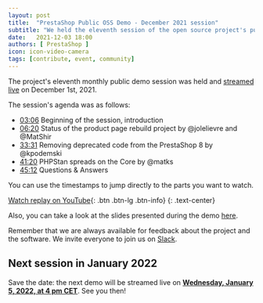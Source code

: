 ```yaml
---
layout: post
title:  "PrestaShop Public OSS Demo - December 2021 session"
subtitle: "We held the eleventh session of the open source project's public demo"
date:   2021-12-03 18:00
authors: [ PrestaShop ]
icon: icon-video-camera
tags: [contribute, event, community]
---
```


The project's eleventh monthly public demo session was held and [streamed live](https://www.youtube.com/watch?v=ydSIyOmQez8) on December 1st, 2021.

The session's agenda was as follows:

- [03:06](https://youtu.be/ydSIyOmQez8?t=186) Beginning of the session, introduction
- [06:20](https://youtu.be/ydSIyOmQez8?t=380) Status of the product page rebuild project by @jolelievre and @MatShir
- [33:31](https://youtu.be/ydSIyOmQez8?t=2011) Removing deprecated code from the PrestaShop 8 by @kpodemski
- [41:20](https://youtu.be/ydSIyOmQez8?t=2480) PHPStan spreads on the Core by @matks
- [45:12](https://youtu.be/ydSIyOmQez8?t=2712) Questions & Answers


You can use the timestamps to jump directly to the parts you want to watch.

[Watch replay on YouTube](https://www.youtube.com/watch?v=ydSIyOmQez8){: .btn .btn-lg .btn-info}
{: .text-center}

Also, you can take a look at the slides presented during the demo [here](https://docs.google.com/presentation/d/1gPkjQw0QDr8Q7Rj0-jX7JVuyLYebseVbtuCV9zm__XQ/edit?usp=sharing).

Remember that we are always available for feedback about the project and the software. We invite everyone to join us on [Slack](https://www.prestashop-project.org/slack/).

## Next session in January 2022

Save the date: the next demo will be streamed live on [**Wednesday, January 5, 2022, at 4 pm CET**](https://www.youtube.com/watch?v=xgK_wPudibQ). See you then!
